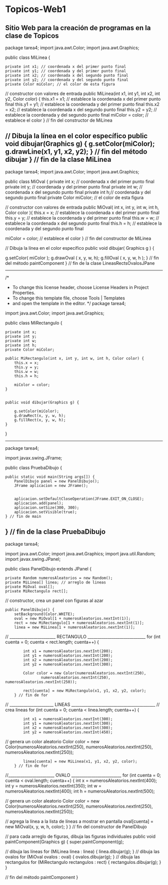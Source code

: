 # Topicos-Web1
Sitio Web para la creación de programas en la clase de Topicos
-----------------------------

package tarea4;
import java.awt.Color;
import java.awt.Graphics;

public class MiLinea {

    private int x1; // coordenada x del primer punto final
    private int y1; // coordenada y del primer punto final
    private int x2; // coordenada x del segundo punto final
    private int y2; // coordenada y del segundo punto final
    private Color miColor; // el color de esta figura

// constructor con valores de entrada
    public MiLinea(int x1, int y1, int x2, int y2, Color color) {
        this.x1 = x1; // establece la coordenada x del primer punto final
        this.y1 = y1; // establece la coordenada y del primer punto final
        this.x2 = x2; // establece la coordenada x del segundo punto final
        this.y2 = y2; // establece la coordenada y del segundo punto final
        miColor = color; // establece el color
    } // fin del constructor de MiLinea

// Dibuja la línea en el color específico
    public void dibujar(Graphics g) {
        g.setColor(miColor);
        g.drawLine(x1, y1, x2, y2);
    } // fin del método dibujar
} // fin de la clase MiLinea
-------------------------------------------
package tarea4;
import java.awt.Color;
import java.awt.Graphics;

public class MiOval  {
private int x; // coordenada x del primer punto final
private int y; // coordenada y del primer punto final
private int w; // coordenada x del segundo punto final
private int h;// coordenada y del segundo punto final
private Color miColor; // el color de esta figura

// constructor con valores de entrada
public MiOval( int x, int y, int w, int h, Color color ){
this.x = x; // establece la coordenada x del primer punto final
this.y = y; // establece la coordenada y del primer punto final
this.w = w; // establece la coordenada x del segundo punto final
this.h = h; // establece la coordenada y del segundo punto final

miColor = color; // establece el color
} // fin del constructor de MiLinea

// Dibuja la línea en el color específico
public void dibujar( Graphics g )
{



g.setColor( miColor );
g.drawOval ( x,  y,  w, h);
g.fillOval ( x,  y,  w,  h  );
} // fin del método paintComponent
} // fin de la clase LineasRectsOvalosJPane


-------------------------------
/*
 * To change this license header, choose License Headers in Project Properties.
 * To change this template file, choose Tools | Templates
 * and open the template in the editor.
 */
package tarea4;

import java.awt.Color;
import java.awt.Graphics;

public class MiRectangulo {

    private int x; 
    private int y; 
    private int w; 
    private int h;
    private Color miColor; 
    
    public MiRectangulo(int x, int y, int w, int h, Color color) {
        this.x = x; 
        this.y = y; 
        this.w = w; 
        this.h = h;

        miColor = color; 
    } 


    public void dibujar(Graphics g) {

        g.setColor(miColor);
        g.drawRect(x, y, w, h);
        g.fillRect(x, y, w, h);
    } 
} 

------------------
package tarea4;

import javax.swing.JFrame;

public class PruebaDibujo {

    public static void main(String args[]) {
        PanelDibujo panel = new PanelDibujo();
        JFrame aplicacion = new JFrame();
        

        aplicacion.setDefaultCloseOperation(JFrame.EXIT_ON_CLOSE);
        aplicacion.add(panel);
        aplicacion.setSize(300, 300);
        aplicacion.setVisible(true);
    } // fin de main
} // fin de la clase PruebaDibujo
--------------------
package tarea4;

import java.awt.Color;
import java.awt.Graphics;
import java.util.Random;
import javax.swing.JPanel;


public class PanelDibujo extends JPanel {

    private Random numerosAleatorios = new Random();
    private MiLinea[] linea; // arreglo de lineas
    private MiOval oval[];
    private MiRectangulo rect[]; 
 // constructor, crea un panel con figuras al azar

    public PanelDibujo() {
        setBackground(Color.WHITE);
        oval = new MiOval[1 + numerosAleatorios.nextInt(1)];
        rect = new MiRectangulo[1 + numerosAleatorios.nextInt(1)];
        linea = new MiLinea[1 + numerosAleatorios.nextInt(1)];
// _______________________ RECTANGULO _____________________________
        for (int cuenta = 0; cuenta < rect.length; cuenta++) {

            int x1 = numerosAleatorios.nextInt(200);
            int y1 = numerosAleatorios.nextInt(200);
            int x2 = numerosAleatorios.nextInt(200);
            int y2 = numerosAleatorios.nextInt(300);

            Color color = new Color(numerosAleatorios.nextInt(250),
                    numerosAleatorios.nextInt(250), numerosAleatorios.nextInt(250));

            rect[cuenta] = new MiRectangulo(x1, y1, x2, y2, color);
        } // fin de for

// ______________________ LINEAS __________________________________________
// crea lineas
        for (int cuenta = 0; cuenta < linea.length; cuenta++) {

            int x1 = numerosAleatorios.nextInt(300);
            int y1 = numerosAleatorios.nextInt(300);
            int x2 = numerosAleatorios.nextInt(300);
            int y2 = numerosAleatorios.nextInt(450);

// genera un color aleatorio
            Color color = new Color(numerosAleatorios.nextInt(250),
                    numerosAleatorios.nextInt(250), numerosAleatorios.nextInt(250));

            linea[cuenta] = new MiLinea(x1, y1, x2, y2, color);
        } // fin de for
//_______________________ OVALO _________________________
        for (int cuenta = 0; cuenta < oval.length; cuenta++) {
            int x = numerosAleatorios.nextInt(400);
            int y = numerosAleatorios.nextInt(350);
            int w = numerosAleatorios.nextInt(400);
            int h = numerosAleatorios.nextInt(500);
            
            

// genera un color aleatorio
            Color color = new Color(numerosAleatorios.nextInt(250),
                    numerosAleatorios.nextInt(250), numerosAleatorios.nextInt(250));

// agrega la línea a la lista de líneas a mostrar en pantalla
            oval[cuenta] = new MiOval(x, y, w, h, color);
        }
    } // fin del constructor de PanelDibujo

// para cada arreglo de figuras, dibuja las figuras individuales
    public void paintComponent(Graphics g) {
        super.paintComponent(g);

// dibuja las líneas
        for (MiLinea linea : linea) {
            linea.dibujar(g);
        }
// dibuja las ovalos
        for (MiOval ovalos : oval) {
            ovalos.dibujar(g);
        }
// dibuja las rectangulos
        for (MiRectangulo rectangulos : rect) {
            rectangulos.dibujar(g);
        }
    }

// fin del método paintComponent
}
